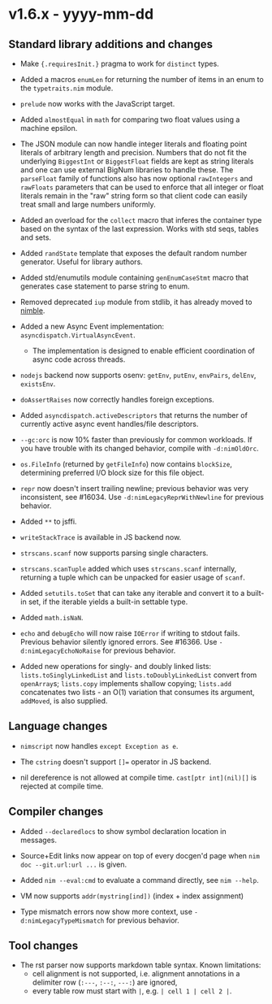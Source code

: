 # v1.6.x - yyyy-mm-dd



## Standard library additions and changes

- Make `{.requiresInit.}` pragma to work for `distinct` types.

- Added a macros `enumLen` for returning the number of items in an enum to the
  `typetraits.nim` module.

- `prelude` now works with the JavaScript target.

- Added `almostEqual` in `math` for comparing two float values using a machine epsilon.

- The JSON module can now handle integer literals and floating point literals of
  arbitrary length and precision.
  Numbers that do not fit the underlying `BiggestInt` or `BiggestFloat` fields are
  kept as string literals and one can use external BigNum libraries to handle these.
  The `parseFloat` family of functions also has now optional `rawIntegers` and
  `rawFloats` parameters that can be used to enforce that all integer or float
  literals remain in the "raw" string form so that client code can easily treat
  small and large numbers uniformly.

- Added an overload for the `collect` macro that inferes the container type based
  on the syntax of the last expression. Works with std seqs, tables and sets.

- Added `randState` template that exposes the default random number generator.
  Useful for library authors.

- Added std/enumutils module containing `genEnumCaseStmt` macro that generates
  case statement to parse string to enum.

- Removed deprecated `iup` module from stdlib, it has already moved to
  [nimble](https://github.com/nim-lang/iup).

- Added a new Async Event implementation: `asyncdispatch.VirtualAsyncEvent`.
  - The implementation is designed to enable efficient coordination of async code across threads.

- `nodejs` backend now supports osenv: `getEnv`, `putEnv`, `envPairs`, `delEnv`, `existsEnv`.

- `doAssertRaises` now correctly handles foreign exceptions.

- Added `asyncdispatch.activeDescriptors` that returns the number of currently
  active async event handles/file descriptors.

- ``--gc:orc`` is now 10% faster than previously for common workloads. If
  you have trouble with its changed behavior, compile with ``-d:nimOldOrc``.


- `os.FileInfo` (returned by `getFileInfo`) now contains `blockSize`,
  determining preferred I/O block size for this file object.

- `repr` now doesn't insert trailing newline; previous behavior was very inconsistent,
  see #16034. Use `-d:nimLegacyReprWithNewline` for previous behavior.

- Added `**` to jsffi.

- `writeStackTrace` is available in JS backend now.

- `strscans.scanf` now supports parsing single characters.
- `strscans.scanTuple` added which uses `strscans.scanf` internally, returning a tuple which can be unpacked for easier usage of `scanf`.

- Added `setutils.toSet` that can take any iterable and convert it to a built-in set,
  if the iterable yields a built-in settable type.

- Added `math.isNaN`.

- `echo` and `debugEcho` will now raise `IOError` if writing to stdout fails.  Previous behavior
  silently ignored errors.  See #16366.  Use `-d:nimLegacyEchoNoRaise` for previous behavior.

- Added new operations for singly- and doubly linked lists: `lists.toSinglyLinkedList`
  and `lists.toDoublyLinkedList` convert from `openArray`s; `lists.copy` implements
  shallow copying; `lists.add` concatenates two lists - an O(1) variation that consumes
  its argument, `addMoved`, is also supplied.

## Language changes

- `nimscript` now handles `except Exception as e`.

- The `cstring` doesn't support `[]=` operator in JS backend.

- nil dereference is not allowed at compile time. `cast[ptr int](nil)[]` is rejected at compile time.


## Compiler changes

- Added `--declaredlocs` to show symbol declaration location in messages.

- Source+Edit links now appear on top of every docgen'd page when
  `nim doc --git.url:url ...` is given.

- Added `nim --eval:cmd` to evaluate a command directly, see `nim --help`.

- VM now supports `addr(mystring[ind])` (index + index assignment)
- Type mismatch errors now show more context, use `-d:nimLegacyTypeMismatch` for previous
  behavior.


## Tool changes

- The rst parser now supports markdown table syntax.
  Known limitations:
  - cell alignment is not supported, i.e. alignment annotations in a delimiter
    row (`:---`, `:--:`, `---:`) are ignored,
  - every table row must start with `|`, e.g. `| cell 1 | cell 2 |`.
